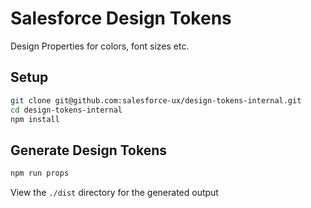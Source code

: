 # Salesforce Design Tokens

Design Properties for colors, font sizes etc.

## Setup

```bash
git clone git@github.com:salesforce-ux/design-tokens-internal.git
cd design-tokens-internal
npm install
```

## Generate Design Tokens

```bash
npm run props
```

View the `./dist` directory for the generated output
